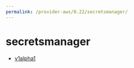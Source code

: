 ```yaml
---
permalink: /provider-aws/0.22/secretsmanager/
---
```


# secretsmanager



* [v1alpha1](v1alpha1/index.md)